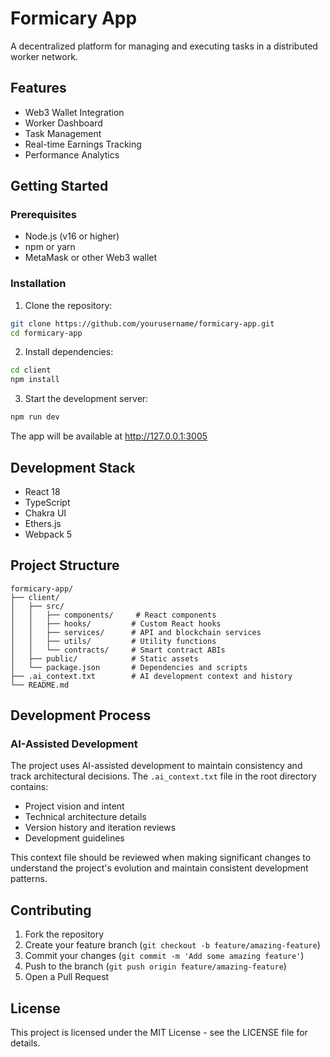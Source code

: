 # Formicary App

A decentralized platform for managing and executing tasks in a distributed worker network.

## Features

- Web3 Wallet Integration
- Worker Dashboard
- Task Management
- Real-time Earnings Tracking
- Performance Analytics

## Getting Started

### Prerequisites

- Node.js (v16 or higher)
- npm or yarn
- MetaMask or other Web3 wallet

### Installation

1. Clone the repository:
```bash
git clone https://github.com/yourusername/formicary-app.git
cd formicary-app
```

2. Install dependencies:
```bash
cd client
npm install
```

3. Start the development server:
```bash
npm run dev
```

The app will be available at http://127.0.0.1:3005

## Development Stack

- React 18
- TypeScript
- Chakra UI
- Ethers.js
- Webpack 5

## Project Structure

```
formicary-app/
├── client/
│   ├── src/
│   │   ├── components/     # React components
│   │   ├── hooks/         # Custom React hooks
│   │   ├── services/      # API and blockchain services
│   │   ├── utils/         # Utility functions
│   │   └── contracts/     # Smart contract ABIs
│   ├── public/            # Static assets
│   └── package.json       # Dependencies and scripts
├── .ai_context.txt        # AI development context and history
└── README.md
```

## Development Process

### AI-Assisted Development

The project uses AI-assisted development to maintain consistency and track architectural decisions. The `.ai_context.txt` file in the root directory contains:

- Project vision and intent
- Technical architecture details
- Version history and iteration reviews
- Development guidelines

This context file should be reviewed when making significant changes to understand the project's evolution and maintain consistent development patterns.

## Contributing

1. Fork the repository
2. Create your feature branch (`git checkout -b feature/amazing-feature`)
3. Commit your changes (`git commit -m 'Add some amazing feature'`)
4. Push to the branch (`git push origin feature/amazing-feature`)
5. Open a Pull Request

## License

This project is licensed under the MIT License - see the LICENSE file for details.
